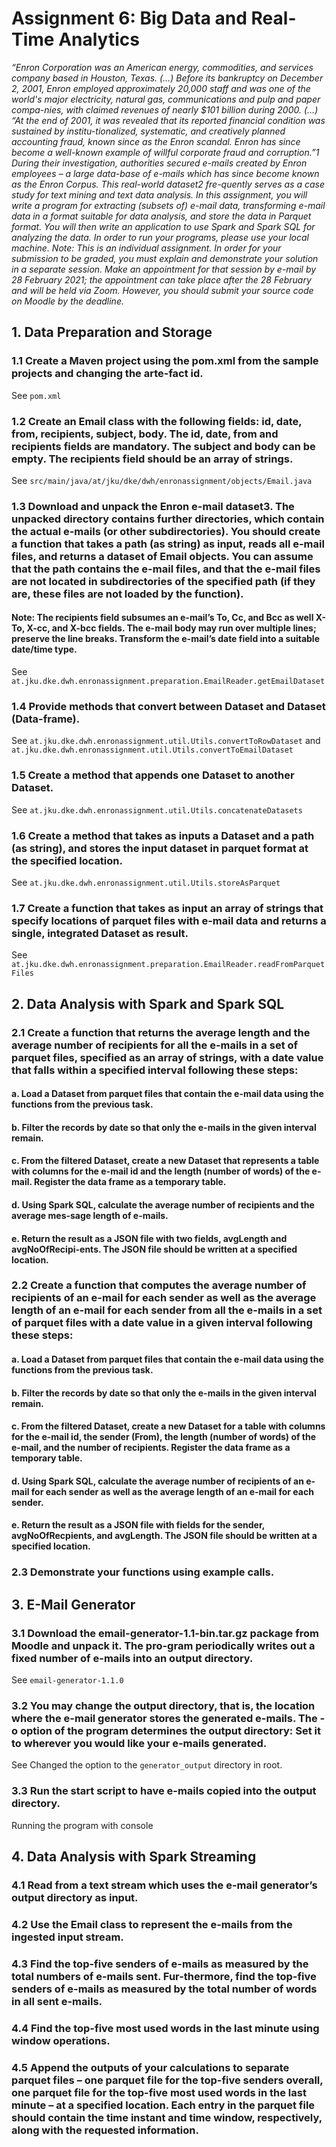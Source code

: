 # Assignment 6: Big Data and Real-Time Analytics
_“Enron Corporation was an American energy, commodities, and services company based in Houston, Texas. (…) Before its bankruptcy on December 2, 2001, Enron employed approximately 20,000 staff and was one of the world's major electricity, natural gas, communications and pulp and paper compa-nies, with claimed revenues of nearly $101 billion during 2000. (…)
“At the end of 2001, it was revealed that its reported financial condition was sustained by institu-tionalized, systematic, and creatively planned accounting fraud, known since as the Enron scandal. Enron has since become a well-known example of willful corporate fraud and corruption.”1
During their investigation, authorities secured e-mails created by Enron employees – a large data-base of e-mails which has since become known as the Enron Corpus. This real-world dataset2 fre-quently serves as a case study for text mining and text data analysis.
In this assignment, you will write a program for extracting (subsets of) e-mail data, transforming e-mail data in a format suitable for data analysis, and store the data in Parquet format. You will then write an application to use Spark and Spark SQL for analyzing the data. In order to run your programs, please use your local machine.
Note: This is an individual assignment. In order for your submission to be graded, you must explain and demonstrate your solution in a separate session. Make an appointment for that session by e-mail by 28 February 2021; the appointment can take place after the 28 February and will be held via Zoom. However, you should submit your source code on Moodle by the deadline._
## 1. Data Preparation and Storage
### 1.1 Create a Maven project using the pom.xml from the sample projects and changing the arte-fact id.
See `pom.xml`
### 1.2 Create an Email class with the following fields: id, date, from, recipients, subject, body. The id, date, from and recipients fields are mandatory. The subject and body can be empty. The recipients field should be an array of strings.
See `src/main/java/at/jku/dke/dwh/enronassignment/objects/Email.java`
### 1.3 Download and unpack the Enron e-mail dataset3. The unpacked directory contains further directories, which contain the actual e-mails (or other subdirectories). You should create a function that takes a path (as string) as input, reads all e-mail files, and returns a dataset of Email objects. You can assume that the path contains the e-mail files, and that the e-mail files are not located in subdirectories of the specified path (if they are, these files are not loaded by the function).
####   Note: The recipients field subsumes an e-mail’s To, Cc, and Bcc as well X-To, X-cc, and X-bcc fields. The e-mail body may run over multiple lines; preserve the line breaks. Transform the e-mail’s date field into a suitable date/time type.
See `at.jku.dke.dwh.enronassignment.preparation.EmailReader.getEmailDataset` 
### 1.4 Provide methods that convert between Dataset<Email> and Dataset<Row> (Data-frame).
See `at.jku.dke.dwh.enronassignment.util.Utils.convertToRowDataset` and `at.jku.dke.dwh.enronassignment.util.Utils.convertToEmailDataset`
### 1.5 Create a method that appends one Dataset<Email> to another Dataset<Email>.
See `at.jku.dke.dwh.enronassignment.util.Utils.concatenateDatasets`
### 1.6 Create a method that takes as inputs a Dataset<Email> and a path (as string), and stores the input dataset in parquet format at the specified location.
See `at.jku.dke.dwh.enronassignment.util.Utils.storeAsParquet`
### 1.7 Create a function that takes as input an array of strings that specify locations of parquet files with e-mail data and returns a single, integrated Dataset<Email> as result.
See `at.jku.dke.dwh.enronassignment.preparation.EmailReader.readFromParquetFiles`

## 2. Data Analysis with Spark and Spark SQL
### 2.1 Create a function that returns the average length and the average number of recipients for all the e-mails in a set of parquet files, specified as an array of strings, with a date value that falls within a specified interval following these steps:
#### a. Load a Dataset<Email> from parquet files that contain the e-mail data using the functions from the previous task.
#### b. Filter the records by date so that only the e-mails in the given interval remain.
#### c. From the filtered Dataset<Email>, create a new Dataset<Row> that represents a table with columns for the e-mail id and the length (number of words) of the e-mail. Register the data frame as a temporary table.
#### d. Using Spark SQL, calculate the average number of recipients and the average mes-sage length of e-mails.
#### e. Return the result as a JSON file with two fields, avgLength and avgNoOfRecipi-ents. The JSON file should be written at a specified location.
### 2.2 Create a function that computes the average number of recipients of an e-mail for each sender as well as the average length of an e-mail for each sender from all the e-mails in a set of parquet files with a date value in a given interval following these steps:
#### a. Load a Dataset<Email> from parquet files that contain the e-mail data using the functions from the previous task.
#### b. Filter the records by date so that only the e-mails in the given interval remain.
#### c. From the filtered Dataset<Email>, create a new Dataset<Row> for a table with columns for the e-mail id, the sender (From), the length (number of words) of the e-mail, and the number of recipients. Register the data frame as a temporary table.
#### d. Using Spark SQL, calculate the average number of recipients of an e-mail for each sender as well as the average length of an e-mail for each sender.
#### e. Return the result as a JSON file with fields for the sender, avgNoOfRecpients, and avgLength. The JSON file should be written at a specified location.
### 2.3 Demonstrate your functions using example calls.

## 3. E-Mail Generator
### 3.1 Download the email-generator-1.1-bin.tar.gz package from Moodle and unpack it. The pro-gram periodically writes out a fixed number of e-mails into an output directory.
See `email-generator-1.1.0`
### 3.2 You may change the output directory, that is, the location where the e-mail generator stores the generated e-mails. The -o option of the program determines the output directory: Set it to wherever you would like your e-mails generated.
See Changed the option to the `generator_output` directory in root.
### 3.3 Run the start script to have e-mails copied into the output directory.
Running the program with console

## 4. Data Analysis with Spark Streaming
### 4.1 Read from a text stream which uses the e-mail generator’s output directory as input.
### 4.2 Use the Email class to represent the e-mails from the ingested input stream.
### 4.3 Find the top-five senders of e-mails as measured by the total numbers of e-mails sent. Fur-thermore, find the top-five senders of e-mails as measured by the total number of words in all sent e-mails.
### 4.4 Find the top-five most used words in the last minute using window operations.
### 4.5 Append the outputs of your calculations to separate parquet files – one parquet file for the top-five senders overall, one parquet file for the top-five most used words in the last minute – at a specified location. Each entry in the parquet file should contain the time instant and time window, respectively, along with the requested information.